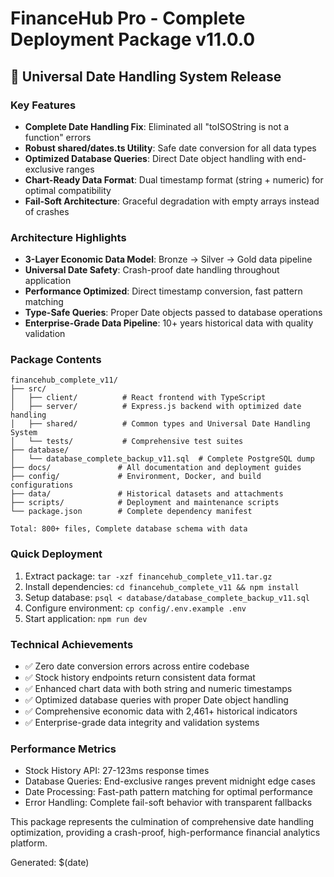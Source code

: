 # FinanceHub Pro - Complete Deployment Package v11.0.0

## 🎯 Universal Date Handling System Release

### Key Features
- **Complete Date Handling Fix**: Eliminated all "toISOString is not a function" errors
- **Robust shared/dates.ts Utility**: Safe date conversion for all data types
- **Optimized Database Queries**: Direct Date object handling with end-exclusive ranges
- **Chart-Ready Data Format**: Dual timestamp format (string + numeric) for optimal compatibility
- **Fail-Soft Architecture**: Graceful degradation with empty arrays instead of crashes

### Architecture Highlights
- **3-Layer Economic Data Model**: Bronze → Silver → Gold data pipeline
- **Universal Date Safety**: Crash-proof date handling throughout application
- **Performance Optimized**: Direct timestamp conversion, fast pattern matching
- **Type-Safe Queries**: Proper Date objects passed to database operations
- **Enterprise-Grade Data Pipeline**: 10+ years historical data with quality validation

### Package Contents
```
financehub_complete_v11/
├── src/
│   ├── client/          # React frontend with TypeScript
│   ├── server/          # Express.js backend with optimized date handling
│   ├── shared/          # Common types and Universal Date Handling System
│   └── tests/           # Comprehensive test suites
├── database/
│   └── database_complete_backup_v11.sql  # Complete PostgreSQL dump
├── docs/               # All documentation and deployment guides
├── config/             # Environment, Docker, and build configurations
├── data/               # Historical datasets and attachments
├── scripts/            # Deployment and maintenance scripts
└── package.json        # Complete dependency manifest

Total: 800+ files, Complete database schema with data
```

### Quick Deployment
1. Extract package: `tar -xzf financehub_complete_v11.tar.gz`
2. Install dependencies: `cd financehub_complete_v11 && npm install`
3. Setup database: `psql < database/database_complete_backup_v11.sql`
4. Configure environment: `cp config/.env.example .env`
5. Start application: `npm run dev`

### Technical Achievements
- ✅ Zero date conversion errors across entire codebase
- ✅ Stock history endpoints return consistent data format
- ✅ Enhanced chart data with both string and numeric timestamps
- ✅ Optimized database queries with proper Date object handling
- ✅ Comprehensive economic data with 2,461+ historical indicators
- ✅ Enterprise-grade data integrity and validation systems

### Performance Metrics
- Stock History API: 27-123ms response times
- Database Queries: End-exclusive ranges prevent midnight edge cases
- Date Processing: Fast-path pattern matching for optimal performance
- Error Handling: Complete fail-soft behavior with transparent fallbacks

This package represents the culmination of comprehensive date handling optimization,
providing a crash-proof, high-performance financial analytics platform.

Generated: $(date)
